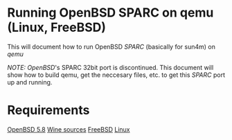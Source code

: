 # Running OpenBSD SPARC on qemu (Linux, FreeBSD)

This will document how to run OpenBSD *SPARC* (basically for sun4m) on *qemu*

*NOTE:* *OpenBSD*'s SPARC 32bit port is discontinued. This document will show
how to build qemu, get the neccesary files, etc. to get this *SPARC* port up
and running.


# Requirements #

[OpenBSD 5.8](https://mirror.transip.net/openbsd/5.8/sparc/install58.iso "OpenBSD 5.8/SPARC - install cd")
[Wine sources](https://download.qemu.org/qemu-4.2.0.tar.xz "Wine 4.2.0 source")
[FreeBSD](https://www.freebsd.org/ "FreeBSD")
[Linux](https://distrowatch.com/ "Pick your distro as a service (PYDAAS)")

